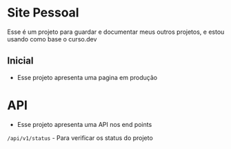 # Site Pessoal

Esse é um projeto para guardar e documentar meus outros projetos, e estou usando como base o curso.dev

## Inicial

- Esse projeto apresenta uma pagina em produção

# API

- Esse projeto apresenta uma API nos end points

`/api/v1/status` - Para verificar os status do projeto
